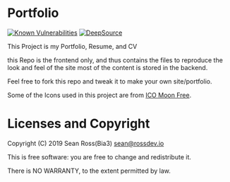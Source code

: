 # Portfolio

[![Known Vulnerabilities](https://snyk.io/test/github/Bia3/Portfolio/badge.svg)](https://snyk.io/test/github/Bia3/Portfolio)
[![DeepSource](https://deepsource.io/gh/Bia3/Portfolio.svg/?label=active+issues&show_trend=true&token=SFuiXA_Mgy4z8hJKEYxC4fZC)](https://deepsource.io/gh/Bia3/Portfolio/?ref=repository-badge)

This Project is my Portfolio, Resume, and CV

this Repo is the frontend only, and thus contains the files to reproduce
the look and feel of the site most of the content is stored in the backend.

Feel free to fork this repo and tweak it to make your own site/portfolio.

Some of the Icons used in this project are from [ICO Moon Free](https://icomoon.io/#icons-icomoon).

# Licenses and Copyright

Copyright (C) 2019 Sean Ross(Bia3) [sean@rossdev.io](mailto:sean@rossdev.io?Subject=Porfolio%20Copyright%20Questions?)

This is free software: you are free to change and redistribute it.

There is NO WARRANTY, to the extent permitted by law.
